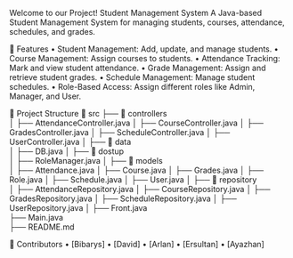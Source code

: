 Welcome to our Project!
Student Management System
A Java-based Student Management System for managing students, courses, attendance, schedules, and grades.

🚀 Features
	•	Student Management: Add, update, and manage students.
	•	Course Management: Assign courses to students.
	•	Attendance Tracking: Mark and view student attendance.
	•	Grade Management: Assign and retrieve student grades.
	•	Schedule Management: Manage student schedules.
	•	Role-Based Access: Assign different roles like Admin, Manager, and User.

 📂 Project Structure
 📂 src
├── 📂 controllers       
│   ├── AttendanceController.java
│   ├── CourseController.java
│   ├── GradesController.java
│   ├── ScheduleController.java
│   ├── UserController.java
│
├── 📂 data              
│   ├── DB.java
│
├── 📂 dostup     
│   ├── RoleManager.java
│
├── 📂 models   
│   ├── Attendance.java
│   ├── Course.java
│   ├── Grades.java
│   ├── Role.java
│   ├── Schedule.java
│   ├── User.java
│
├── 📂 repository       
│   ├── AttendanceRepository.java
│   ├── CourseRepository.java
│   ├── GradesRepository.java
│   ├── ScheduleRepository.java
│   ├── UserRepository.java
│
├── Front.java            
├── Main.java               
├── README.md               


📌 Contributors
	•	[Bibarys]
	•	[David]
	•	[Arlan]
 	•	[Ersultan]
	•	[Ayazhan]
